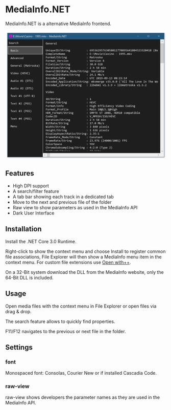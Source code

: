 # MediaInfo.NET

MediaInfo.NET is a alternative MediaInfo frontend.

![](Main.png)

## Features

- High DPI support
- A search/filter feature
- A tab bar showing each track in a dedicated tab
- Move to the next and previous file of the folder
- Raw view to show parameters as used in the MediaInfo API
- Dark User Interface

## Installation

Install the .NET Core 3.0 Runtime.

Right-click to show the context menu and choose Install to register common file associations, File Explorer will then show a MediaInfo menu item in the context menu. For custom file extensions use [Open with++](https://github.com/stax76/OpenWithPlusPlus).

On a 32-Bit system download the DLL from the MediaInfo website, only the 64-Bit DLL is included.

## Usage

Open media files with the context menu in File Explorer or open files via drag & drop.

The search feature allows to quickly find properties.

F11/F12 navigates to the previous or next file in the folder.

## Settings

### font
Monospaced font: Consolas, Courier New or if installed Cascadia Code.

### raw-view
raw-view shows developers the parameter names as they are used in the MediaInfo API.